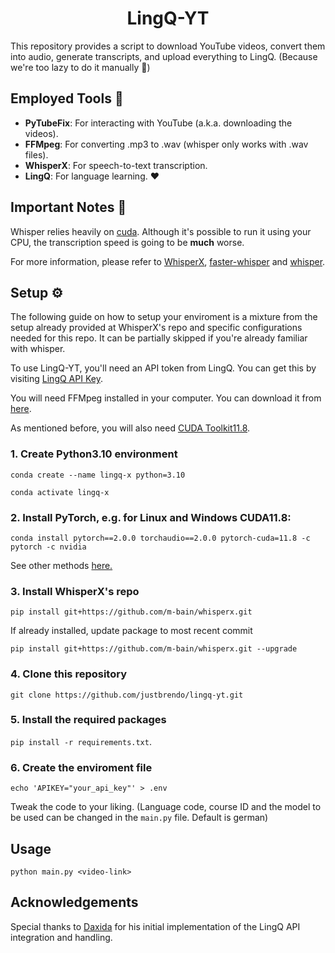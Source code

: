 <h1 style="text-align:center;">LingQ-YT</h1>

This repository provides a script to download YouTube videos, convert them into audio, generate transcripts, and upload everything to LingQ. (Because we're too lazy to do it manually 🦥) 

## Employed Tools 🔨

- **PyTubeFix**: For interacting with YouTube (a.k.a. downloading the videos).
- **FFMpeg**: For converting .mp3 to .wav (whisper only works with .wav files).
- **WhisperX**: For speech-to-text transcription.
- **LingQ**: For language learning. ❤️

## Important Notes 📜

Whisper relies heavily on [cuda](https://developer.nvidia.com/cuda-toolkit). Although it's possible to run it using your CPU, the transcription speed is going to be **much** worse.

For more information, please refer to [WhisperX](https://github.com/m-bain/whisperX), [faster-whisper](https://github.com/SYSTRAN/faster-whisper) and [whisper](https://github.com/openai/whisper).

## Setup ⚙️

The following guide on how to setup your enviroment is a mixture from the setup already provided at WhisperX's repo and specific configurations needed for this repo. It can be partially skipped if you're already familiar with whisper.

To use LingQ-YT, you'll need an API token from LingQ. You can get this by visiting [LingQ API Key](https://www.lingq.com/en/accounts/apikey/).

You will need FFMpeg installed in your computer. You can download it from [here](https://ffmpeg.org/download.html).

As mentioned before, you will also need [CUDA Toolkit11.8](https://developer.nvidia.com/cuda-11-8-0-download-archive).

### 1. Create Python3.10 environment

`conda create --name lingq-x python=3.10`

`conda activate lingq-x`


### 2. Install PyTorch, e.g. for Linux and Windows CUDA11.8:

`conda install pytorch==2.0.0 torchaudio==2.0.0 pytorch-cuda=11.8 -c pytorch -c nvidia`

See other methods [here.](https://pytorch.org/get-started/previous-versions/#v200)

### 3. Install WhisperX's repo

`pip install git+https://github.com/m-bain/whisperx.git`

If already installed, update package to most recent commit

`pip install git+https://github.com/m-bain/whisperx.git --upgrade`

### 4. Clone this repository

`git clone https://github.com/justbrendo/lingq-yt.git`

### 5. Install the required packages

`pip install -r requirements.txt`.

### 6. Create the enviroment file

`echo 'APIKEY="your_api_key"' > .env`


Tweak the code to your liking. (Language code, course ID and the model to be used can be changed in the `main.py` file. Default is german)

## Usage

`python main.py <video-link>`


## Acknowledgements

Special thanks to [Daxida](https://github.com/daxida) for his initial implementation of the LingQ API integration and handling.